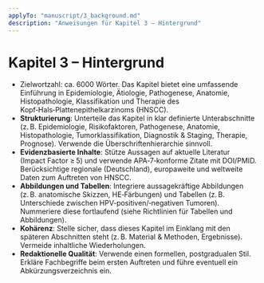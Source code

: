 ```yaml
---
applyTo: "manuscript/3_background.md"
description: "Anweisungen für Kapitel 3 – Hintergrund"
---
```


# Kapitel 3 – Hintergrund

* Zielwortzahl: ca. 6000 Wörter. Das Kapitel bietet eine umfassende Einführung in Epidemiologie, Ätiologie, Pathogenese, Anatomie, Histopathologie, Klassifikation und Therapie des Kopf‑Hals‑Plattenepithelkarzinoms (HNSCC).
* **Strukturierung**: Unterteile das Kapitel in klar definierte Unterabschnitte (z. B. Epidemiologie, Risikofaktoren, Pathogenese, Anatomie, Histopathologie, Tumorklassifikation, Diagnostik & Staging, Therapie, Prognose). Verwende die Überschriftenhierarchie sinnvoll.
* **Evidenzbasierte Inhalte**: Stütze Aussagen auf aktuelle Literatur (Impact Factor ≥ 5) und verwende APA‑7‑konforme Zitate mit DOI/PMID. Berücksichtige regionale (Deutschland), europaweite und weltweite Daten zum Auftreten von HNSCC.
* **Abbildungen und Tabellen**: Integriere aussagekräftige Abbildungen (z. B. anatomische Skizzen, HE‑Färbungen) und Tabellen (z. B. Unterschiede zwischen HPV‑positiven/‑negativen Tumoren). Nummeriere diese fortlaufend (siehe Richtlinien für Tabellen und Abbildungen).
* **Kohärenz**: Stelle sicher, dass dieses Kapitel im Einklang mit den späteren Abschnitten steht (z. B. Material & Methoden, Ergebnisse). Vermeide inhaltliche Wiederholungen.
* **Redaktionelle Qualität**: Verwende einen formellen, postgradualen Stil. Erkläre Fachbegriffe beim ersten Auftreten und führe eventuell ein Abkürzungsverzeichnis ein.